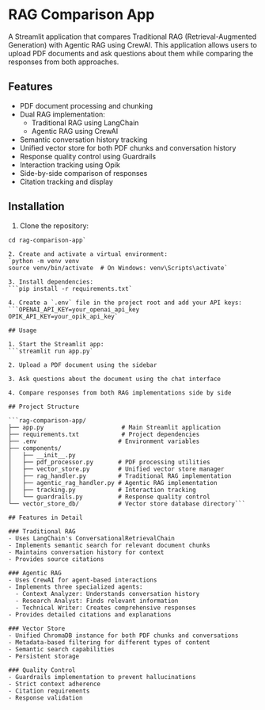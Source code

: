 # RAG Comparison App

A Streamlit application that compares Traditional RAG (Retrieval-Augmented Generation) with Agentic RAG using CrewAI. This application allows users to upload PDF documents and ask questions about them while comparing the responses from both approaches.

## Features

- PDF document processing and chunking
- Dual RAG implementation:
  - Traditional RAG using LangChain
  - Agentic RAG using CrewAI
- Semantic conversation history tracking
- Unified vector store for both PDF chunks and conversation history
- Response quality control using Guardrails
- Interaction tracking using Opik
- Side-by-side comparison of responses
- Citation tracking and display

## Installation

1. Clone the repository:
```git clone <repository-url>
cd rag-comparison-app`

2. Create and activate a virtual environment:
`python -m venv venv
source venv/bin/activate  # On Windows: venv\Scripts\activate`

3. Install dependencies:
```pip install -r requirements.txt`

4. Create a `.env` file in the project root and add your API keys:
```OPENAI_API_KEY=your_openai_api_key
OPIK_API_KEY=your_opik_api_key`

## Usage

1. Start the Streamlit app:
```streamlit run app.py`

2. Upload a PDF document using the sidebar

3. Ask questions about the document using the chat interface

4. Compare responses from both RAG implementations side by side

## Project Structure

```rag-comparison-app/
├── app.py                      # Main Streamlit application
├── requirements.txt            # Project dependencies
├── .env                       # Environment variables
├── components/
│   ├── __init__.py
│   ├── pdf_processor.py       # PDF processing utilities
│   ├── vector_store.py        # Unified vector store manager
│   ├── rag_handler.py         # Traditional RAG implementation
│   ├── agentic_rag_handler.py # Agentic RAG implementation
│   ├── tracking.py            # Interaction tracking
│   └── guardrails.py          # Response quality control
└── vector_store_db/           # Vector store database directory```

## Features in Detail

### Traditional RAG
- Uses LangChain's ConversationalRetrievalChain
- Implements semantic search for relevant document chunks
- Maintains conversation history for context
- Provides source citations

### Agentic RAG
- Uses CrewAI for agent-based interactions
- Implements three specialized agents:
  - Context Analyzer: Understands conversation history
  - Research Analyst: Finds relevant information
  - Technical Writer: Creates comprehensive responses
- Provides detailed citations and explanations

### Vector Store
- Unified ChromaDB instance for both PDF chunks and conversations
- Metadata-based filtering for different types of content
- Semantic search capabilities
- Persistent storage

### Quality Control
- Guardrails implementation to prevent hallucinations
- Strict context adherence
- Citation requirements
- Response validation
